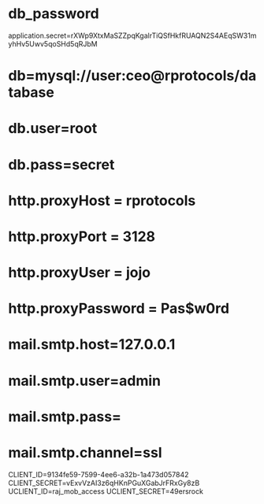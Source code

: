# db_password
application.secret=rXWp9XtxMaSZZpqKgalrTiQSfHkfRUAQN2S4AEqSW31myhHv5Uwv5qoSHd5qRJbM
# db=mysql://user:ceo@rprotocols/database
# db.user=root
# db.pass=secret
# http.proxyHost = rprotocols
# http.proxyPort = 3128
# http.proxyUser = jojo
# http.proxyPassword = Pas$w0rd
# mail.smtp.host=127.0.0.1
# mail.smtp.user=admin
# mail.smtp.pass=
# mail.smtp.channel=ssl
CLIENT_ID=9134fe59-7599-4ee6-a32b-1a473d057842
CLIENT_SECRET=vExvVzAI3z6qHKnPGuXGabJrFRxGy8zB
UCLIENT_ID=raj_mob_access
UCLIENT_SECRET=49ersrock
